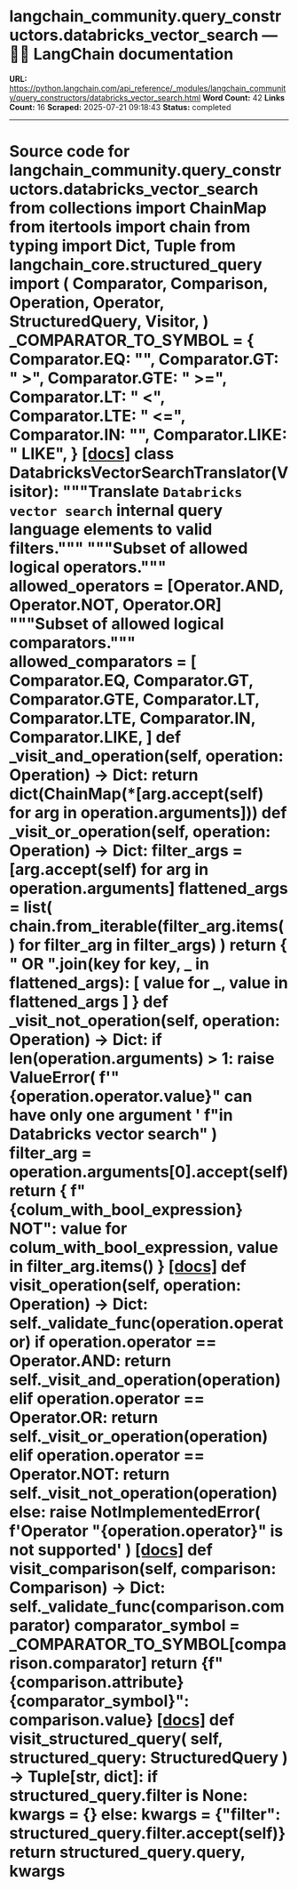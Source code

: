 # langchain_community.query_constructors.databricks_vector_search — 🦜🔗 LangChain  documentation

**URL:** https://python.langchain.com/api_reference/_modules/langchain_community/query_constructors/databricks_vector_search.html
**Word Count:** 42
**Links Count:** 16
**Scraped:** 2025-07-21 09:18:43
**Status:** completed

---

# Source code for langchain\_community.query\_constructors.databricks\_vector\_search               from collections import ChainMap     from itertools import chain     from typing import Dict, Tuple          from langchain_core.structured_query import (         Comparator,         Comparison,         Operation,         Operator,         StructuredQuery,         Visitor,     )          _COMPARATOR_TO_SYMBOL = {         Comparator.EQ: "",         Comparator.GT: " >",         Comparator.GTE: " >=",         Comparator.LT: " <",         Comparator.LTE: " <=",         Comparator.IN: "",         Comparator.LIKE: " LIKE",     }                              [[docs]](https://python.langchain.com/api_reference/community/query_constructors/langchain_community.query_constructors.databricks_vector_search.DatabricksVectorSearchTranslator.html#langchain_community.query_constructors.databricks_vector_search.DatabricksVectorSearchTranslator)     class DatabricksVectorSearchTranslator(Visitor):         """Translate `Databricks vector search` internal query language elements to         valid filters."""              """Subset of allowed logical operators."""         allowed_operators = [Operator.AND, Operator.NOT, Operator.OR]              """Subset of allowed logical comparators."""         allowed_comparators = [             Comparator.EQ,             Comparator.GT,             Comparator.GTE,             Comparator.LT,             Comparator.LTE,             Comparator.IN,             Comparator.LIKE,         ]              def _visit_and_operation(self, operation: Operation) -> Dict:             return dict(ChainMap(*[arg.accept(self) for arg in operation.arguments]))              def _visit_or_operation(self, operation: Operation) -> Dict:             filter_args = [arg.accept(self) for arg in operation.arguments]             flattened_args = list(                 chain.from_iterable(filter_arg.items() for filter_arg in filter_args)             )             return {                 " OR ".join(key for key, _ in flattened_args): [                     value for _, value in flattened_args                 ]             }              def _visit_not_operation(self, operation: Operation) -> Dict:             if len(operation.arguments) > 1:                 raise ValueError(                     f'"{operation.operator.value}" can have only one argument '                     f"in Databricks vector search"                 )             filter_arg = operation.arguments[0].accept(self)             return {                 f"{colum_with_bool_expression} NOT": value                 for colum_with_bool_expression, value in filter_arg.items()             }                         [[docs]](https://python.langchain.com/api_reference/community/query_constructors/langchain_community.query_constructors.databricks_vector_search.DatabricksVectorSearchTranslator.html#langchain_community.query_constructors.databricks_vector_search.DatabricksVectorSearchTranslator.visit_operation)         def visit_operation(self, operation: Operation) -> Dict:             self._validate_func(operation.operator)             if operation.operator == Operator.AND:                 return self._visit_and_operation(operation)             elif operation.operator == Operator.OR:                 return self._visit_or_operation(operation)             elif operation.operator == Operator.NOT:                 return self._visit_not_operation(operation)             else:                 raise NotImplementedError(                     f'Operator "{operation.operator}" is not supported'                 )                                        [[docs]](https://python.langchain.com/api_reference/community/query_constructors/langchain_community.query_constructors.databricks_vector_search.DatabricksVectorSearchTranslator.html#langchain_community.query_constructors.databricks_vector_search.DatabricksVectorSearchTranslator.visit_comparison)         def visit_comparison(self, comparison: Comparison) -> Dict:             self._validate_func(comparison.comparator)             comparator_symbol = _COMPARATOR_TO_SYMBOL[comparison.comparator]             return {f"{comparison.attribute}{comparator_symbol}": comparison.value}                                        [[docs]](https://python.langchain.com/api_reference/community/query_constructors/langchain_community.query_constructors.databricks_vector_search.DatabricksVectorSearchTranslator.html#langchain_community.query_constructors.databricks_vector_search.DatabricksVectorSearchTranslator.visit_structured_query)         def visit_structured_query(             self, structured_query: StructuredQuery         ) -> Tuple[str, dict]:             if structured_query.filter is None:                 kwargs = {}             else:                 kwargs = {"filter": structured_query.filter.accept(self)}             return structured_query.query, kwargs